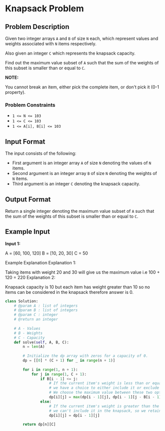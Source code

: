 # Knapsack Problem

## Problem Description

Given two integer arrays `A` and `B` of size `N` each, which represent values and weights associated with `N` items respectively.

Also given an integer `C` which represents the knapsack capacity.

Find out the maximum value subset of `A` such that the sum of the weights of this subset is smaller than or equal to `C`.

**NOTE:**

You cannot break an item, either pick the complete item, or don't pick it (0-1 property).

### Problem Constraints

- `1 <= N <= 103`
- `1 <= C <= 103`
- `1 <= A[i], B[i] <= 103`

## Input Format

The input consists of the following:

- First argument is an integer array `A` of size `N` denoting the values of `N` items.
- Second argument is an integer array `B` of size `N` denoting the weights of `N` items.
- Third argument is an integer `C` denoting the knapsack capacity.

## Output Format

Return a single integer denoting the maximum value subset of `A` such that the sum of the weights of this subset is smaller than or equal to `C`.

## Example Input

**Input 1:**


A = [60, 100, 120]
B = [10, 20, 30]
C = 50

Example Explanation
Explanation 1:

 Taking items with weight 20 and 30 will give us the maximum value i.e 100 + 120 = 220
Explanation 2:

 Knapsack capacity is 10 but each item has weight greater than 10 so no items can be considered in the knapsack therefore answer is 0.

                

```python
class Solution:
    # @param A : list of integers
    # @param B : list of integers
    # @param C : integer
    # @return an integer
    
    # A - Values
    # B - Weights
    # C - Capacity
    def solve(self, A, B, C):
        n = len(A)
        
        # Initialize the dp array with zeros for a capacity of 0.
        dp = [[0] * (C + 1) for _ in range(n + 1)]
        
        for i in range(1, n + 1):
            for j in range(1, C + 1):
                if B[i - 1] <= j:
                    # If the current item's weight is less than or equal to the current capacity,
                    # we have a choice to either include it or exclude it.
                    # We choose the maximum value between these two options.
                    dp[i][j] = max(dp[i - 1][j], dp[i - 1][j - B[i - 1]] + A[i - 1])
                else:
                    # If the current item's weight is greater than the current capacity,
                    # we can't include it in the knapsack, so we retain the previous maximum value.
                    dp[i][j] = dp[i - 1][j]
                
        return dp[n][C]

